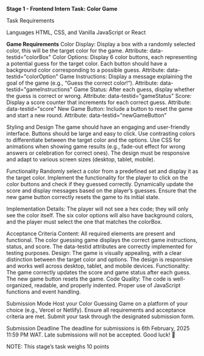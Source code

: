 **Stage 1 - Frontend Intern Task: Color Game**

Task Requirements

Languages
 HTML, CSS, and Vanilla JavaScript or React

**Game Requirements**
 Color Display:
 Display a box with a randomly selected color, this will be the target color for the game.
 Attribute: data-testid="colorBox"
 Color Options:
 Display 6 color buttons, each representing a potential guess for the target color.
 Each button should have a background color corresponding to a possible guess.
 Attribute: data-testid="colorOption"
 Game Instructions:
 Display a message explaining the goal of the game (e.g., “Guess the correct color!“).
 Attribute: data-testid="gameInstructions"
 Game Status:
 After each guess, display whether the guess is correct or wrong.
 Attribute: data-testid="gameStatus"
 Score:
 Display a score counter that increments for each correct guess.
 Attribute: data-testid="score"
 New Game Button:
 Include a button to reset the game and start a new round.
 Attribute: data-testid="newGameButton"

Styling and Design
 The game should have an engaging and user-friendly interface.
 Buttons should be large and easy to click.
 Use contrasting colors to differentiate between the target color and the options.
 Use CSS for animations when showing game results (e.g., fade-out effect for wrong answers or celebration for correct ones).
 The design must be responsive and adapt to various screen sizes (desktop, tablet, mobile).

Functionality
 Randomly select a color from a predefined set and display it as the target color.
 Implement the functionality for the player to click on the color buttons and check if they guessed correctly.
 Dynamically update the score and display messages based on the player’s guesses.
 Ensure that the new game button correctly resets the game to its initial state.

Implementation Details:
 The player will not see a hex code; they will only see the color itself.
 The six color options will also have background colors, and the player must select the one that matches the colorBox.

Acceptance Criteria
 Content:
 All required elements are present and functional.
 The color guessing game displays the correct game instructions, status, and score.
 The data-testid attributes are correctly implemented for testing purposes.
 Design:
 The game is visually appealing, with a clear distinction between the target color and options.
 The design is responsive and works well across desktop, tablet, and mobile devices.
 Functionality:
 The game correctly updates the score and game status after each guess.
 The new game button resets the game.
 Code Quality:
 The code is well-organized, readable, and properly indented.
 Proper use of JavaScript functions and event handling.

Submission Mode
 Host your Color Guessing Game on a platform of your choice (e.g., Vercel or Netlify).
 Ensure all requirements and acceptance criteria are met.
 Submit your task through the designated submission form.

Submission Deadline
The deadline for submissions is 6th February, 2025 11:59 PM WAT. Late submissions will not be accepted.
Good luck! :rocket:

NOTE: This stage’s task weighs 10 points
